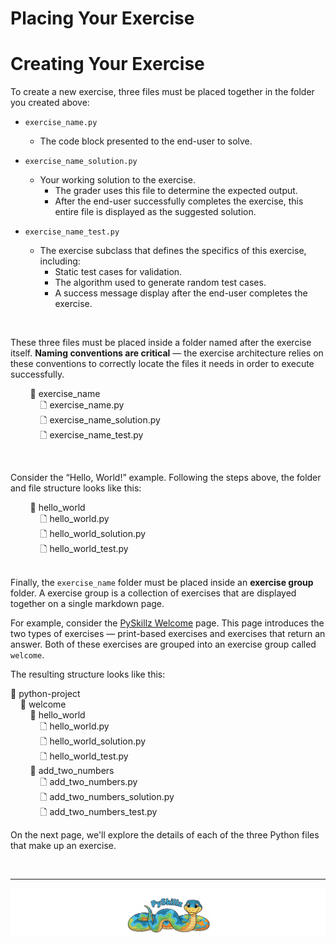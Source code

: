# Placing Your Exercise



# Creating Your Exercise

To create a new exercise, three files must be placed together in the folder you created above:

* `exercise_name.py`
  * The code block presented to the end-user to solve.

* `exercise_name_solution.py`
  * Your working solution to the exercise.
    * The grader uses this file to determine the expected output.
    * After the end-user successfully completes the exercise, this entire file is displayed as the suggested solution.
  
* `exercise_name_test.py`
  * The exercise subclass that defines the specifics of this exercise, including:
    *  Static test cases for validation.
    *  The algorithm used to generate random test cases.
    *  A success message display after the end-user completes the exercise.

<BR>

These three files must be placed inside a folder named after the exercise itself. __Naming conventions are critical__ — the exercise architecture relies on these conventions to correctly locate the files it needs in order to execute successfully.

&nbsp;&nbsp;&nbsp;&nbsp;&nbsp;&nbsp;&nbsp;&nbsp;📂 exercise_name<BR>
&nbsp;&nbsp;&nbsp;&nbsp;&nbsp;&nbsp;&nbsp;&nbsp;&nbsp;&nbsp;&nbsp;&nbsp;🗋 exercise_name.py<BR>
&nbsp;&nbsp;&nbsp;&nbsp;&nbsp;&nbsp;&nbsp;&nbsp;&nbsp;&nbsp;&nbsp;&nbsp;🗋 exercise_name_solution.py<BR>
&nbsp;&nbsp;&nbsp;&nbsp;&nbsp;&nbsp;&nbsp;&nbsp;&nbsp;&nbsp;&nbsp;&nbsp;🗋 exercise_name_test.py<BR>

<BR>

Consider the “Hello, World!” example. Following the steps above, the folder and file structure looks like this:

&nbsp;&nbsp;&nbsp;&nbsp;&nbsp;&nbsp;&nbsp;&nbsp;📂 hello_world<BR>
&nbsp;&nbsp;&nbsp;&nbsp;&nbsp;&nbsp;&nbsp;&nbsp;&nbsp;&nbsp;&nbsp;&nbsp;🗋 hello_world.py<BR>
&nbsp;&nbsp;&nbsp;&nbsp;&nbsp;&nbsp;&nbsp;&nbsp;&nbsp;&nbsp;&nbsp;&nbsp;🗋 hello_world_solution.py<BR>
&nbsp;&nbsp;&nbsp;&nbsp;&nbsp;&nbsp;&nbsp;&nbsp;&nbsp;&nbsp;&nbsp;&nbsp;🗋 hello_world_test.py<BR>
<BR>

Finally, the `exercise_name` folder must be placed inside an __exercise group__ folder. A exercise group is a collection of exercises that are displayed together on a single markdown page.

For example, consider the [PySkillz Welcome](welcome) page. This page introduces the two types of exercises — print-based exercises and exercises that return an answer. Both of these exercises are grouped into an exercise group called `welcome`.

The resulting structure looks like this:

📂 python-project<BR>
&nbsp;&nbsp;&nbsp;&nbsp;📂 welcome<BR>
&nbsp;&nbsp;&nbsp;&nbsp;&nbsp;&nbsp;&nbsp;&nbsp;📂 hello_world<BR>
&nbsp;&nbsp;&nbsp;&nbsp;&nbsp;&nbsp;&nbsp;&nbsp;&nbsp;&nbsp;&nbsp;&nbsp;🗋 hello_world.py<BR>
&nbsp;&nbsp;&nbsp;&nbsp;&nbsp;&nbsp;&nbsp;&nbsp;&nbsp;&nbsp;&nbsp;&nbsp;🗋 hello_world_solution.py<BR>
&nbsp;&nbsp;&nbsp;&nbsp;&nbsp;&nbsp;&nbsp;&nbsp;&nbsp;&nbsp;&nbsp;&nbsp;🗋 hello_world_test.py<BR>
&nbsp;&nbsp;&nbsp;&nbsp;&nbsp;&nbsp;&nbsp;&nbsp;📂 add_two_numbers<BR>
&nbsp;&nbsp;&nbsp;&nbsp;&nbsp;&nbsp;&nbsp;&nbsp;&nbsp;&nbsp;&nbsp;&nbsp;🗋 add_two_numbers.py<BR>
&nbsp;&nbsp;&nbsp;&nbsp;&nbsp;&nbsp;&nbsp;&nbsp;&nbsp;&nbsp;&nbsp;&nbsp;🗋 add_two_numbers_solution.py<BR>
&nbsp;&nbsp;&nbsp;&nbsp;&nbsp;&nbsp;&nbsp;&nbsp;&nbsp;&nbsp;&nbsp;&nbsp;🗋 add_two_numbers_test.py<BR>

On the next page, we'll explore the details of each of the three Python files that make up an exercise.

<BR>

************

[![Skillz Catalog](../../graphics/PySkillzFooter.png)](skillz-catalog)
